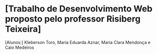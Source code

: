 # [Trabalho de Desenvolvimento Web proposto pelo professor Risiberg Teixeira]

[Alunos:] Kleberson Toro, Maria Eduarda Aznar, Maria Clara Mendonça e Caio Medeiros